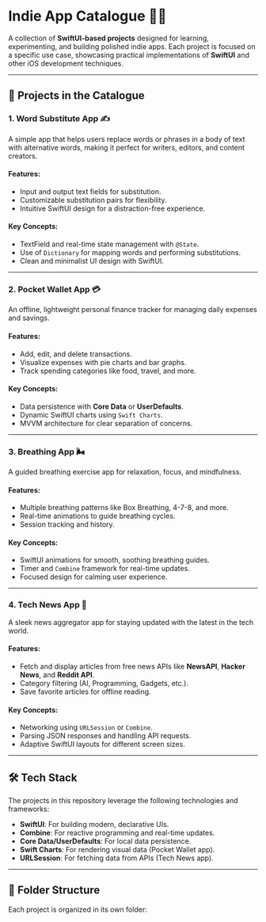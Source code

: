 # Indie App Catalogue 📱✨  
A collection of **SwiftUI-based projects** designed for learning, experimenting, and building polished indie apps. Each project is focused on a specific use case, showcasing practical implementations of **SwiftUI** and other iOS development techniques.

---

## 🚀 Projects in the Catalogue

### 1. **Word Substitute App** ✍️  
A simple app that helps users replace words or phrases in a body of text with alternative words, making it perfect for writers, editors, and content creators.  

#### Features:
- Input and output text fields for substitution.
- Customizable substitution pairs for flexibility.
- Intuitive SwiftUI design for a distraction-free experience.

#### Key Concepts:
- TextField and real-time state management with `@State`.
- Use of `Dictionary` for mapping words and performing substitutions.
- Clean and minimalist UI design with SwiftUI.

---

### 2. **Pocket Wallet App** 💳  
An offline, lightweight personal finance tracker for managing daily expenses and savings.  

#### Features:
- Add, edit, and delete transactions.
- Visualize expenses with pie charts and bar graphs.
- Track spending categories like food, travel, and more.

#### Key Concepts:
- Data persistence with **Core Data** or **UserDefaults**.
- Dynamic SwiftUI charts using `Swift Charts`.
- MVVM architecture for clear separation of concerns.

---

### 3. **Breathing App** 🌬️  
A guided breathing exercise app for relaxation, focus, and mindfulness.  

#### Features:
- Multiple breathing patterns like Box Breathing, 4-7-8, and more.
- Real-time animations to guide breathing cycles.
- Session tracking and history.

#### Key Concepts:
- SwiftUI animations for smooth, soothing breathing guides.
- Timer and `Combine` framework for real-time updates.
- Focused design for calming user experience.

---

### 4. **Tech News App** 📰  
A sleek news aggregator app for staying updated with the latest in the tech world.  

#### Features:
- Fetch and display articles from free news APIs like **NewsAPI**, **Hacker News**, and **Reddit API**.
- Category filtering (AI, Programming, Gadgets, etc.).
- Save favorite articles for offline reading.

#### Key Concepts:
- Networking using `URLSession` or `Combine`.
- Parsing JSON responses and handling API requests.
- Adaptive SwiftUI layouts for different screen sizes.

---

## 🛠️ Tech Stack
The projects in this repository leverage the following technologies and frameworks:
- **SwiftUI**: For building modern, declarative UIs.
- **Combine**: For reactive programming and real-time updates.
- **Core Data/UserDefaults**: For local data persistence.
- **Swift Charts**: For rendering visual data (Pocket Wallet app).
- **URLSession**: For fetching data from APIs (Tech News app).

---

## 📂 Folder Structure
Each project is organized in its own folder:
